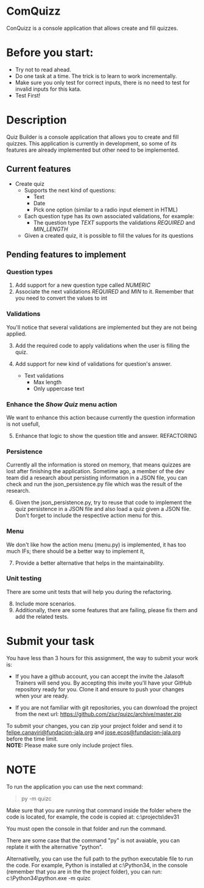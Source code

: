 # ComQuizz
ConQuizz is a console application that allows create and fill quizzes.

# Before you start:
* Try not to read ahead.
* Do one task at a time. The trick is to learn to work incrementally.
* Make sure you only test for correct inputs, there is no need to test for invalid inputs for this kata.
* Test First!

# Description
Quiz Builder is a console application that allows you to create and fill quizzes. This application is currently in development, so some of its features are already implemented but other need to be implemented.

## Current features
 * Create quiz
   * Supports the next kind of questions:
     * Text
     * Date
     * Pick one option (similar to a radio input element in HTML)
   * Each question type has its own associated validations, for example:
     * The question type *TEXT* supports the validations *REQUIRED* and *MIN_LENGTH*
   * Given a created quiz, it is possible to fill the values for its questions   

## Pending features to implement
### Question types
1. Add support for a new question type called *NUMERIC*
2. Associate the next validations *REQUIRED* and *MIN* to it.
Remember that you need to convert the values to int

### Validations
You'll notice that several validations are implemented but they are not being applied.

3. Add the required code to apply validations when the user is filling the quiz.
   
4. Add support for new kind of validations for question's answer.
   * Text validations
     * Max length
     * Only uppercase text
  
### Enhance the _Show Quiz_ menu action
We want to enhance this action because currently the question information is not usefull,

5. Enhance that logic to show the question title and answer.  REFACTORING

### Persistence
Currently all the information is stored on memory, that means quizzes are lost after finishing the application. 
Sometime ago, a member of the dev team did a research about persisting information in a JSON file, you can check and run the json_persistence.py file which was the result of the research.

6. Given the json_persistence.py, try to reuse that code to implement the quiz persistence in a JSON file and also load a quiz given a JSON file.
   Don't forget to include the respective action menu for this.

### Menu
We don't like how the action menu (menu.py) is implemented, it has too much IFs; there should be a better way to implement it, 

7. Provide a better alternative that helps in the maintainability.

### Unit testing
There are some unit tests that will help you during the refactoring.

8. Include more scenarios. 
9. Additionally, there are some features that are failing, please fix them and add the related tests.

# Submit your task
You have less than 3 hours for this assignment, the way to submit your work is:
 * If you have a github account, you can accept the invite the Jalasoft Trainers will send you. By accepting this invite you'll have your GitHub repository ready for you. Clone it and ensure to push your changes when your are ready.
 
 * If you are not familiar with git repositories, you can download the project from the next url:
 https://github.com/ziur/quizc/archive/master.zip
 
 To submit your changes, you can zip your project folder and send it to felipe.canaviri@fundacion-jala.org and jose.ecos@fundacion-jala.org before the time limit.  
 **NOTE:** Please make sure only include project files. 
 
# NOTE
To run the application you can use the next command:
> py -m quizc

Make sure that you are running that command inside the folder where the code is located, for example, the code is copied at:
c:\projects\dev31

You must open the console in that folder and run the command.

There are some case that the command "py" is not avaiable, you can replate it with the alternative "python".

Alternativelly, you can use the full path to the python executable file to run the code.
For example, Python is installed at c:\Python34, in the console (remember that you are in the the project folder), you can run:
c:\Python34\python.exe -m quizc
